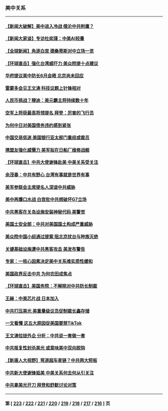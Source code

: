 ### 美中关系
---
#### [【新闻大破解】美中进入冷战 俄沦中共附庸？](../../pages/nf1412576/n14004698.md) 
#### [【新闻大家谈】专访杜奕瑾：中美AI较量](../../pages/nf1412576/n14004656.md) 
#### [【全球新闻】角逐白宫 德桑蒂斯对中立场一览](../../pages/nf1412576/n14004471.md) 
#### [【环球直击】强化台湾威吓力 美众院提十点建议](../../pages/nf1412576/n14004128.md) 
#### [华府提议美中防长6月会晤 北京尚未回应](../../pages/nf1412576/n14004344.md) 
#### [雷蒙多会见王文涛 科技议题上针锋相对](../../pages/nf1412576/n14004189.md) 
#### [人民币挑战？穆迪：美元霸主将持续数十年](../../pages/nf1412576/n14004114.md) 
#### [空军上将获最高将领提名 拜登：厉害的飞行员](../../pages/nf1412576/n14004076.md) 
#### [为何中日对美国债务违约感到紧张](../../pages/nf1412576/n14004016.md) 
#### [中国交易低迷 美国银行亚太部门重组或裁员](../../pages/nf1412576/n14003993.md) 
#### [携盟友强化威慑力 美军拟在日船厂维修战舰](../../pages/nf1412576/n14003675.md) 
#### [【环球直击】中共大使谢锋赴美 中美关系受关注](../../pages/nf1412576/n14003356.md) 
#### [余茂春：中共有野心 台湾有事就是世界有事](../../pages/nf1412576/n14003341.md) 
#### [美军参联会主席提名人深谙中共威胁](../../pages/nf1412576/n14003467.md) 
#### [美中再爆口水战 白宫批中共想破坏G7立场](../../pages/nf1412576/n14003380.md) 
#### [中共黑客在关岛设施安装神秘代码 美警觉](../../pages/nf1412576/n14003421.md) 
#### [美国土安全部：中共对美国国土构成严重威胁](../../pages/nf1412576/n14003362.md) 
#### [美众院中国小组通过提案 阻北京扰台与种族灭绝](../../pages/nf1412576/n14003358.md) 
#### [关键基础设施遭中共黑客攻击 美发布警告](../../pages/nf1412576/n14003389.md) 
#### [专家：一核心因素决定美中关系难实质性缓和](../../pages/nf1412576/n14003322.md) 
#### [美国政界反击中共 为何农田成焦点](../../pages/nf1412576/n14003260.md) 
#### [【环球直击】美国务院：不解除对中共防长制裁](../../pages/nf1412576/n14002683.md) 
#### [王赫：中美芯片战 日本加入](../../pages/nf1412576/n14002790.md) 
#### [中共打压美光 美重量级议员促制裁长鑫存储](../../pages/nf1412576/n14002702.md) 
#### [一文看懂 这五大原因促美国要禁TikTok](../../pages/nf1412576/n14002629.md) 
#### [王文涛拉拢外企 分析：中共说一套做一套](../../pages/nf1412576/n14002726.md) 
#### [中共报复性封杀美光 或意味美中双向脱钩](../../pages/nf1412576/n14002606.md) 
#### [【新唐人大视野】弯道超车星链？中共两大短板](../../pages/nf1412576/n14002690.md) 
#### [中共新大使谢锋抵美 中美关系何去何从引关注](../../pages/nf1412576/n14002703.md) 
#### [中共拿美光开刀 拜登和舒默讨论对策](../../pages/nf1412576/n14002635.md) 

---
#### 第 [ [223](./223.md) / [222](./222.md) / [221](./221.md) / [220](./220.md) / [219](./219.md) / [218](./218.md) / [217](./217.md) / [216](./216.md) ] 页
